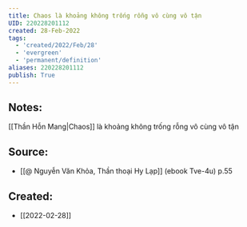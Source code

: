 ```yaml
---
title: Chaos là khoảng không trống rỗng vô cùng vô tận
UID: 220228201112
created: 28-Feb-2022
tags:
  - 'created/2022/Feb/28'
  - 'evergreen'
  - 'permanent/definition'
aliases: 220228201112
publish: True
---
```

## Notes:
[[Thần Hỗn Mang|Chaos]] là khoảng không trống rỗng vô cùng vô tận

## Source:
- [[@ Nguyễn Văn Khỏa, Thần thoại Hy Lạp]] (ebook Tve-4u) p.55

## Created:
- [[2022-02-28]]

